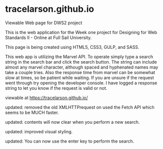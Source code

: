 # tracelarson.github.io
Viewable Web page for DWS2 project

This is the web application for the Week one project for Designing for Web Standards II - Online at Full Sail University.

This page is being created using HTML5, CSS3, GULP, and SASS.

This web app is utilizing the Marvel API. To operate simply type a search string in the search bar and click the search button.
The string can include almost any marvel character, although spaced and hyphenated names may take a couple tries.
Also the response time from marvel can be somewhat slow at times, so be patient while waiting. If you are unsure if the
request went through try opening the developer console. I have logged a response string to let you know if the
request is valid or not.

viewable at https://tracelarson.github.io/

updated: removed the old XMLHTTPrequest on used the Fetch API which seems to be MUCH faster.

updated: contents will now clear when you perform a new search.

updated: improved visual styling.

updated: You can now use the enter key to perform the search.